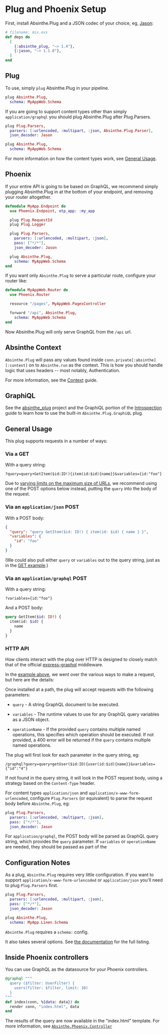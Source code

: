 # Plug and Phoenix Setup

First, install Absinthe.Plug and a JSON codec of your choice,
eg, [Jason](https://hex.pm/packages/jason):

```elixir
# filename: mix.exs
def deps do
  [
    {:absinthe_plug, "~> 1.4"},
    {:jason, "~> 1.1.0"},
  ]
end
```

## Plug

To use, simply `plug` Absinthe.Plug in your pipeline.

```elixir
plug Absinthe.Plug,
  schema: MyAppWeb.Schema
```

If you are going to support content types other than simply `application/graphql`
you should plug Absinthe.Plug after Plug.Parsers.

```elixir
plug Plug.Parsers,
  parsers: [:urlencoded, :multipart, :json, Absinthe.Plug.Parser],
  json_decoder: Jason

plug Absinthe.Plug,
  schema: MyAppWeb.Schema
```

For more information on how the content types work, see [General Usage](#general-usage).

## Phoenix

If your entire API is going to be based on GraphQL, we recommend simply plugging
Absinthe.Plug in at the bottom of your endpoint, and removing your router altogether.

```elixir
defmodule MyApp.Endpoint do
  use Phoenix.Endpoint, otp_app: :my_app

  plug Plug.RequestId
  plug Plug.Logger

  plug Plug.Parsers,
    parsers: [:urlencoded, :multipart, :json],
    pass: ["*/*"],
    json_decoder: Jason

  plug Absinthe.Plug,
    schema: MyAppWeb.Schema
end
```

If you want only `Absinthe.Plug` to serve a particular route, configure your router
like:

```elixir
defmodule MyAppWeb.Router do
  use Phoenix.Router

  resource "/pages", MyAppWeb.PagesController

  forward "/api", Absinthe.Plug,
    schema: MyAppWeb.Schema
end
```

Now Absinthe.Plug will only serve GraphQL from the `/api` url.

## Absinthe Context

`Absinthe.Plug` will pass any values found inside `conn.private[:absinthe][:context]`
on to `Absinthe.run` as the context. This is how you should handle logic that
uses headers -- most notably, Authentication.

For more information, see the [Context](context-and-authentication.html) guide.

## GraphiQL

See the [absinthe_plug](https://github.com/absinthe-graphql/absinthe_plug)
project and the GraphiQL portion of the [Introspection](introspection.html) guide to
learn how to use the built-in `Absinthe.Plug.GraphiQL` plug.

## General Usage

This plug supports requests in a number of ways:

### <a name="via-a-get">Via a GET</a>

With a query string:

```
?query=query+GetItem($id:ID!){item(id:$id){name}}&variables={id:"foo"}
```

Due to [varying limits on the maximum size of URLs](http://stackoverflow.com/questions/417142/what-is-the-maximum-length-of-a-url-in-different-browsers),
we recommend using one of the POST options below instead, putting the `query` into the body of the request.

### Via an `application/json` POST

With a POST body:

```json
{
  "query": "query GetItem($id: ID!) { item(id: $id) { name } }",
  "variables": {
    "id": "foo"
  }
}
```

(We could also pull either `query` or `variables` out to the query string, just
as in the [GET example](#via-a-get).)

### Via an `application/graphql` POST

With a query string:

`?variables={id:"foo"}`

And a POST body:

```graphql
query GetItem($id: ID!) {
  item(id: $id) {
    name
  }
}
```

### HTTP API

How clients interact with the plug over HTTP is designed to closely match that
of the official
[express-graphql](https://github.com/graphql/express-graphql) middleware.

In the [example above](#example), we went over the various ways to
make a request, but here are the details:

Once installed at a path, the plug will accept requests with the
following parameters:

  * `query` - A string GraphQL document to be executed.

  * `variables` - The runtime values to use for any GraphQL query variables
    as a JSON object.

  * `operationName` - If the provided `query` contains multiple named
    operations, this specifies which operation should be executed. If not
    provided, a 400 error will be returned if the `query` contains multiple
    named operations.

The plug will first look for each parameter in the query string, eg:

```
/graphql?query=query+getUser($id:ID){user(id:$id){name}}&variables={"id":"4"}
```

If not found in the query string, it will look in the POST request body, using
a strategy based on the `Content-Type` header.

For content types `application/json` and `application/x-www-form-urlencoded`,
configure `Plug.Parsers` (or equivalent) to parse the request body before `Absinthe.Plug`, eg:

```elixir
plug Plug.Parsers,
  parsers: [:urlencoded, :multipart, :json],
  pass: ["*/*"],
  json_decoder: Jason
```

For `application/graphql`, the POST body will be parsed as GraphQL query string,
which provides the `query` parameter. If `variables` or `operationName` are
needed, they should be passed as part of the

## Configuration Notes

As a plug, `Absinthe.Plug` requires very little configuration. If you want to support
`application/x-www-form-urlencoded` or `application/json` you'll need to plug
`Plug.Parsers` first.


```elixir
plug Plug.Parsers,
  parsers: [:urlencoded, :multipart, :json],
  pass: ["*/*"],
  json_decoder: Jason

plug Absinthe.Plug,
  schema: MyApp.Linen.Schema
```

`Absinthe.Plug` requires a `schema:` config.

It also takes several options. See [the documentation](https://hexdocs.pm/absinthe_plug/Absinthe.Plug.html#init/1)
for the full listing.

## Inside Phoenix controllers

You can use GraphQL as the datasource for your Phoenix controllers. 

```elixir
@graphql """
  query ($filter: UserFilter) {
    users(filter: $filter, limit: 10)
  }
"""
def index(conn, %{data: data}) do
  render conn, "index.html", data
end
```
The results of the query are now available in the "index.html" template. For
more information, see [`Absinthe.Phoenix.Controller`](https://hexdocs.pm/absinthe_phoenix/Absinthe.Phoenix.Controller.html)